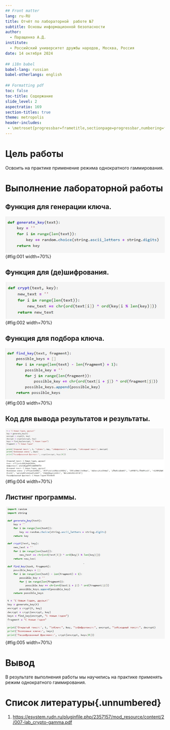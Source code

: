 ```yaml
---
## Front matter
lang: ru-RU
title: Отчёт по лабораторной  работе №7
subtitle: Основы информационной безопасности
author:
  - Паращенко А.Д.
institute:
  - Российский университет дружбы народов, Москва, Россия
date: 14 октября 2024

## i18n babel
babel-lang: russian
babel-otherlangs: english

## Formatting pdf
toc: false
toc-title: Содержание
slide_level: 2
aspectratio: 169
section-titles: true
theme: metropolis
header-includes:
 - \metroset{progressbar=frametitle,sectionpage=progressbar,numbering=fraction}
---
```


# Цель работы

Освоить на практике применение режима однократного гаммирования.

# Выполнение лабораторной работы

## Функция для генерации ключа.

![Генерация ключа](2.JPG){#fig:001 width=70%}

## Функция для (де)шифрования.

![Шифрование](3.JPG){#fig:002 width=70%}

## Функция для подбора ключа.

![Подбор ключа](4.JPG){#fig:003 width=70%}

## Код для вывода результатов и результаты.

![Результаты](5.JPG){#fig:004 width=70%}

## Листинг программы.

![Листинг](1.JPG){#fig:005 width=70%}

# Вывод

В результате выполнения работы мы научились на практике применять режим однократного гаммирования.


# Список литературы{.unnumbered}
1) https://esystem.rudn.ru/pluginfile.php/2357157/mod_resource/content/2/007-lab_crypto-gamma.pdf